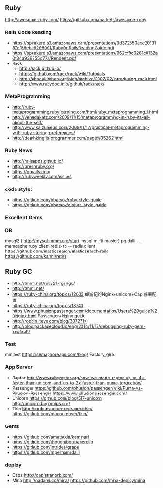 ## Ruby
http://awesome-ruby.com/
https://github.com/markets/awesome-ruby

### Rails Code Reading
- <https://speakerd.s3.amazonaws.com/presentations/9d372550aee2013157ef56ebe6298001/RubyOnRailsReadingGuide.pdf>
- <https://speakerd.s3.amazonaws.com/presentations/962cf9c0281c0132a0f34a939855d77a/RenderIt.pdf>
- Rack 
  - <http://rack.github.io/> 
  - <https://github.com/rack/rack/wiki/Tutorials>
  - <http://chneukirchen.org/blog/archive/2007/02/introducing-rack.html> 
  - <http://www.rubydoc.info/github/rack/rack/>

### MetaProgramming

- <http://ruby-metaprogramming.rubylearning.com/html/ruby_metaprogramming_1.html>
- <http://yehudakatz.com/2009/11/15/metaprogramming-in-ruby-its-all-about-the-self/>
- <http://www.kalzumeus.com/2009/11/17/practical-metaprogramming-with-ruby-storing-preferences/>
- <http://deathking.is-programmer.com/pages/35262.html>

### Ruby News
 - <http://railsapps.github.io/>
 - <http://greenruby.org/>
 - <https://gorails.com>
 - <http://rubyweekly.com/issues>

### code style:

- https://github.com/bbatsov/ruby-style-guide
- https://github.com/bbatsov/clojure-style-guide

### Excellent Gems

### DB
mysql2 ( <http://mysql-mmm.org/start>  mysql multi master)
pg
dalli -- memcache ruby client
redis-rb -- redis client
https://github.com/elasticsearch/elasticsearch-rails 
https://github.com/karmi/retire

## Ruby GC
- <http://tmm1.net/ruby21-rgengc/>
- <http://tmm1.net/>
- <https://ruby-china.org/topics/12033> 蝉游记的Nginx+unicorn+Cap 部署配置
- <https://ruby-china.org/topics/13740>
- <https://www.phusionpassenger.com/documentation/Users%20guide%20Nginx.html>  Passenger+Nginx guide
- http://robbin.iteye.com/blog/307271>
- <http://blog.packagecloud.io/eng/2014/11/17/debugging-ruby-gem-segfault/>


### Test
minitest https://semaphoreapp.com/blog/
Factory_girls
### App Server
- Raptor <http://www.rubyraptor.org/how-we-made-raptor-up-to-4x-faster-than-unicorn-and-up-to-2x-faster-than-puma-torquebox/>
- Passenger <https://github.com/phusion/passenger/wiki/Puma-vs-Phusion-Passenger>  <https://www.phusionpassenger.com/>
- Unicorn <https://github.com/blog/517-unicorn>   <http://unicorn.bogomips.org/>
- Thin <http://code.macournoyer.com/thin/>   <https://github.com/macournoyer/thin/>


### Gems
- <https://github.com/amatsuda/kaminari>
- <https://github.com/thoughtbot/paperclip>
- <https://github.com/intridea/grape>
- <https://github.com/mperham/dalli>

### deploy 
- Caps <http://capistranorb.com/>
- Mina <http://nadarei.co/mina/> <https://github.com/mina-deploy/mina>

